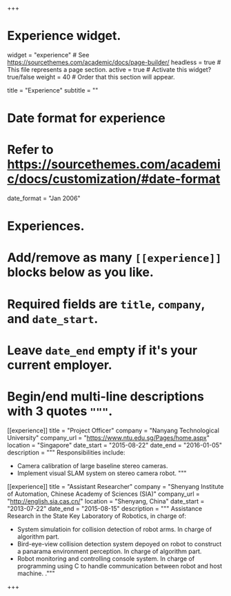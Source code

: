 +++
# Experience widget.
widget = "experience"  # See https://sourcethemes.com/academic/docs/page-builder/
headless = true  # This file represents a page section.
active = true  # Activate this widget? true/false
weight = 40  # Order that this section will appear.

title = "Experience"
subtitle = ""

# Date format for experience
#   Refer to https://sourcethemes.com/academic/docs/customization/#date-format
date_format = "Jan 2006"

# Experiences.
#   Add/remove as many `[[experience]]` blocks below as you like.
#   Required fields are `title`, `company`, and `date_start`.
#   Leave `date_end` empty if it's your current employer.
#   Begin/end multi-line descriptions with 3 quotes `"""`.
[[experience]]
  title = "Project Officer"
  company = "Nanyang Technological University"
  company_url = "https://www.ntu.edu.sg/Pages/home.aspx"
  location = "Singapore"
  date_start = "2015-08-22"
  date_end = "2016-01-05"
  description = """
  Responsibilities include:
  
  * Camera calibration of large baseline stereo cameras.
  * Implement visual SLAM system on stereo camera robot.
  """

[[experience]]
  title = "Assistant Researcher"
  company = "Shenyang Institute of Automation, Chinese Academy of Sciences (SIA)"
  company_url = "http://english.sia.cas.cn/"
  location = "Shenyang, China"
  date_start = "2013-07-22"
  date_end = "2015-08-15"
  description = """
   Assistance Research in the State Key Laboratory of Robotics, in charge of:
  
   * System simulatioin for collision detection of robot arms. In charge of algorithm part.
   * Bird-eye-view collision detection system depoyed on robot to construct a panarama environment perception. In charge of algorithm part.
   * Robot monitoring and controlling console system. In charge of programming using C to handle communication between robot and host machine.
  ."""

+++
